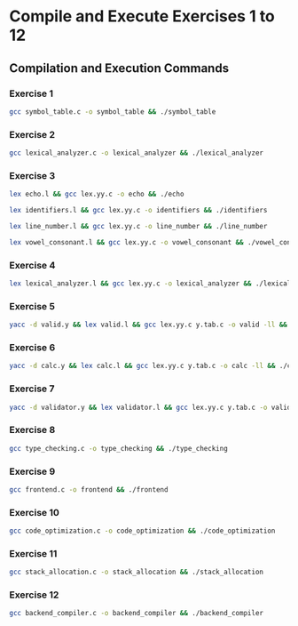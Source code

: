 # Compile and Execute Exercises 1 to 12

## Compilation and Execution Commands

### Exercise 1

```bash
gcc symbol_table.c -o symbol_table && ./symbol_table
```

### Exercise 2

```bash
gcc lexical_analyzer.c -o lexical_analyzer && ./lexical_analyzer
```

### Exercise 3

```bash
lex echo.l && gcc lex.yy.c -o echo && ./echo
```

```bash
lex identifiers.l && gcc lex.yy.c -o identifiers && ./identifiers
```

```bash
lex line_number.l && gcc lex.yy.c -o line_number && ./line_number
```

```bash
lex vowel_consonant.l && gcc lex.yy.c -o vowel_consonant && ./vowel_consonant
```

### Exercise 4

```bash
lex lexical_analyzer.l && gcc lex.yy.c -o lexical_analyzer && ./lexical_analyzer
```

### Exercise 5

```bash
yacc -d valid.y && lex valid.l && gcc lex.yy.c y.tab.c -o valid -ll && ./valid
```

### Exercise 6

```bash
yacc -d calc.y && lex calc.l && gcc lex.yy.c y.tab.c -o calc -ll && ./calc
```

### Exercise 7

```bash
yacc -d validator.y && lex validator.l && gcc lex.yy.c y.tab.c -o validator -ll && ./validator
```

### Exercise 8

```bash
gcc type_checking.c -o type_checking && ./type_checking
```

### Exercise 9

```bash
gcc frontend.c -o frontend && ./frontend
```

### Exercise 10

```bash
gcc code_optimization.c -o code_optimization && ./code_optimization
```

### Exercise 11

```bash
gcc stack_allocation.c -o stack_allocation && ./stack_allocation
```

### Exercise 12

```bash
gcc backend_compiler.c -o backend_compiler && ./backend_compiler
```

